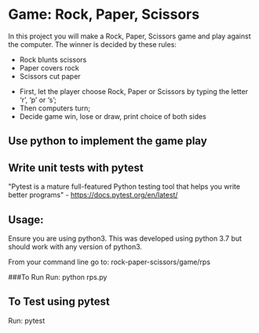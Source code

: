 # Game: Rock, Paper, Scissors
In this project you will make a Rock, Paper, Scissors game and play against the computer. The winner is decided by these rules:

* Rock blunts scissors
* Paper covers rock
* Scissors cut paper

- First, let the player choose Rock, Paper or Scissors by typing the letter ‘r’, ‘p’ or ‘s’;
- Then computers turn;
- Decide game win, lose or draw, print choice of both sides

## Use python to implement the game play
## Write unit tests with pytest
"Pytest is a mature full-featured Python testing tool that helps you write better programs" - https://docs.pytest.org/en/latest/

## Usage:
Ensure you are using python3. This was developed using python 3.7 but should work with any version of python3.

From your command line go to: rock-paper-scissors/game/rps

###To Run
Run: python rps.py

## To Test using pytest
Run: pytest